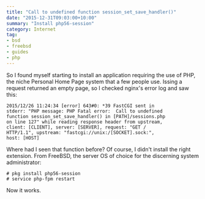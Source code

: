 ```yaml
---
title: "Call to undefined function session_set_save_handler()"
date: "2015-12-31T09:03:00+10:00"
summary: "Install php56-session"
category: Internet
tag:
- bsd
- freebsd
- guides
- php
---
```

So I found myself starting to install an application requiring the use of PHP, the niche Personal Home Page system that a few people use. Issing a request returned an empty page, so I checked nginx's error log and saw this:

    2015/12/26 11:24:34 [error] 643#0: *39 FastCGI sent in 
    stderr: "PHP message: PHP Fatal error:  Call to undefined 
    function session_set_save_handler() in [PATH]/sessions.php
    on line 127" while reading response header from upstream, 
    client: [CLIENT], server: [SERVER], request: "GET / 
    HTTP/1.1", upstream: "fastcgi://unix:/[SOCKET].sock:", 
    host: [HOST] 

Where had I seen that function before? Of course, I didn't install the right extension. From FreeBSD, the server OS of choice for the discerning system administrator:

    # pkg install php56-session
    # service php-fpm restart

Now it works.

